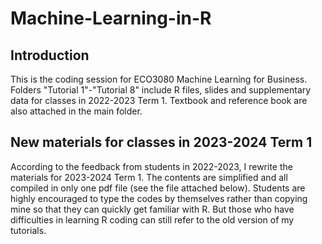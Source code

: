 # Machine-Learning-in-R
## Introduction
This is the coding session for ECO3080 Machine Learning for Business. Folders "Tutorial 1"-"Tutorial 8" include R files, slides and supplementary data for classes in 2022-2023 Term 1. Textbook and reference book are also attached in the main folder.
## New materials for classes in 2023-2024 Term 1
According to the feedback from students in 2022-2023, I rewrite the materials for 2023-2024 Term 1. The contents are simplified and all compiled in only one pdf file (see the file attached below). Students are highly encouraged to type the codes by themselves rather than copying mine so that they can quickly get familiar with R. But those who have difficulties in learning R coding can still refer to the old version of my tutorials. 
